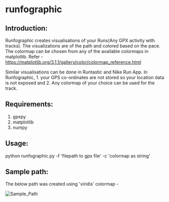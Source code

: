 # runfographic

## Introduction:
Runfographic creates visualisations of your Runs(Any GPX activity with tracks).
The visualizations are of the path and colored based on the pace. The colormap can be chosen from any of the available colormaps in matplotlib. Refer - https://matplotlib.org/3.1.1/gallery/color/colormap_reference.html

Similar visualisations can be done in Runtastic and Nike Run App. In Runfographic, 1. your GPS co-ordinates are not stored so your location data is not exposed and 2. Any colormap of your choice can be used for the track.


## Requirements:

1. gpxpy
2. matplotlib
3. numpy

## Usage:

python runfographic.py -f 'filepath to gpx file' -c 'colormap as string'

## Sample path:
The below path was created using 'viridis' colormap - 

![Sample_Path](https://github.com/sigma--/runfographic/blob/master/sample-path.png)
